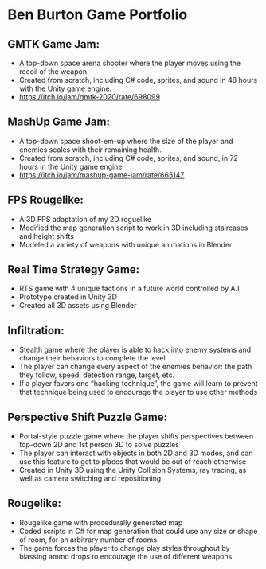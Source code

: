 # Ben Burton Game Portfolio

## GMTK Game Jam:
- A top-down space arena shooter where the player moves using the recoil of the weapon.
- Created from scratch, including C# code, sprites, and sound in 48 hours with the Unity game engine.
- https://itch.io/jam/gmtk-2020/rate/698099


## MashUp Game Jam:
- A top-down space shoot-em-up where the size of the player and enemies scales with their remaining health. 
- Created from scratch, including C# code, sprites, and sound, in 72 hours in the Unity game engine
- https://itch.io/jam/mashup-game-jam/rate/665147


## FPS Rougelike:
- A 3D FPS adaptation of my 2D roguelike
- Modified the map generation script to work in 3D including staircases and height shifts
- Modeled a variety of weapons with unique animations in Blender


## Real Time Strategy Game:
- RTS game with 4 unique factions in a future world controlled by A.I
- Prototype created in Unity 3D
- Created all 3D assets using Blender


## Infiltration:
- Stealth game where the player is able to hack into enemy systems and change their behaviors to complete the level
- The player can change every aspect of the enemies behavior: the path they follow, speed, detection range, target, etc.
- If a player favors one “hacking technique”, the game will learn to prevent that technique being used to encourage the player to use other methods


## Perspective Shift Puzzle Game:
- Portal-style puzzle game where the player shifts perspectives between top-down 2D and 1st person 3D to solve puzzles
- The player can interact with objects in both 2D and 3D modes, and can use this feature to get to places that would be out of reach otherwise
- Created in Unity 3D using the Unity Collision Systems, ray tracing, as well as camera switching and repositioning


## Rougelike:
- Rougelike game with procedurally generated map
- Coded scripts in C# for map generation that could use any size or shape of room, for an arbitrary number of rooms. 
- The game forces the player to change play styles throughout by biassing ammo drops to encourage the use of different weapons
